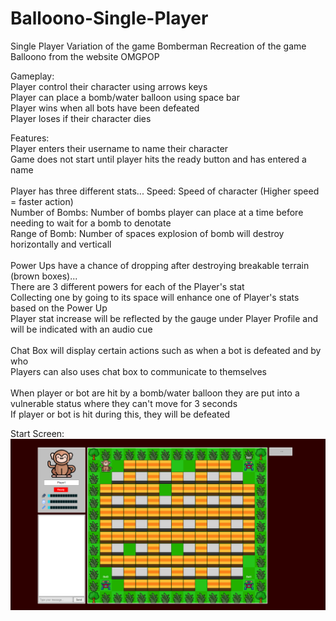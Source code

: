 # Balloono-Single-Player
Single Player Variation of the game Bomberman
Recreation of the game Balloono from the website OMGPOP

Gameplay: <br />
Player control their character using arrows keys <br />
Player can place a bomb/water balloon using space bar <br />
Player wins when all bots have been defeated <br />
Player loses if their character dies <br />

Features:<br />
Player enters their username to name their character <br />
Game does not start until player hits the ready button and has entered a name <br />
<br />
Player has three different stats...
Speed: Speed of character (Higher speed = faster action) <br />
Number of Bombs: Number of bombs player can place at a time before needing to wait for a bomb to denotate <br />
Range of Bomb: Number of spaces explosion of bomb will destroy horizontally and verticall<br />
<br />
Power Ups have a chance of dropping after destroying breakable terrain (brown boxes)... <br />
There are 3 different powers for each of the Player's stat <br />
Collecting one by going to its space will enhance one of Player's stats based on the Power Up <br />
Player stat increase will be reflected by the gauge under Player Profile and will be indicated with an audio cue <br />
<br />
Chat Box will display certain actions such as when a bot is defeated and by who <br />
Players can also uses chat box to communicate to themselves <br />
<br />
When player or bot are hit by a bomb/water balloon they are put into a vulnerable status where they can't move for 3 seconds <br />
If player or bot is hit during this, they will be defeated <br />

Start Screen:
![](https://github.com/tk2558/Balloono-Single-Player/blob/main/gameplay/Start%20Screen.PNG)

